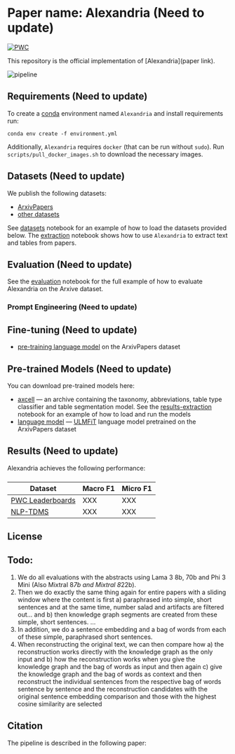 # Paper name: Alexandria (Need to update)

[![PWC](https://img.shields.io/endpoint.svg?url=https://paperswithcode.com/badge/axcell-automatic-extraction-of-results-from/scientific-results-extraction-on-pwc)]()

This repository is the official implementation of [Alexandria](paper link).

![pipeline]()

## Requirements (Need to update)

To create a [conda](https://www.anaconda.com/distribution/) environment named `Alexandria` and install requirements run:

```setup
conda env create -f environment.yml
```

Additionally, `Alexandria` requires `docker` (that can be run without `sudo`). Run `scripts/pull_docker_images.sh` to download the necessary images.

## Datasets (Need to update)
We publish the following datasets:
* [ArxivPapers](https://github.com/paperswithcode/axcell/releases/download/v1.0/arxiv-papers.csv.xz)
* [other datasets](......)


See [datasets](notebooks/datasets.ipynb) notebook for an example of how to load the datasets provided below. The [extraction](notebooks/extraction.ipynb) notebook shows how to use `Alexandria` to extract text and tables from papers.

## Evaluation (Need to update)

See the [evaluation](notebooks/evaluation.ipynb) notebook for the full example of how to evaluate Alexandria on the Arxive dataset. 

### Prompt Engineering (Need to update)

## Fine-tuning (Need to update)

* [pre-training language model](notebooks/finetuning/lm.ipynb) on the ArxivPapers dataset 

## Pre-trained Models (Need to update)

You can download pre-trained models here:

- [axcell](https://github.com/paperswithcode/axcell/releases/download/v1.0/models.tar.xz) &mdash; an archive containing the taxonomy, abbreviations, table type classifier and table segmentation model. See the [results-extraction](notebooks/results-extraction.ipynb) notebook for an example of how to load and run the models 
- [language model](https://github.com/paperswithcode/axcell/releases/download/v1.0/lm.pth.xz) &mdash; [ULMFiT](https://arxiv.org/abs/1801.06146) language model pretrained on the ArxivPapers dataset

## Results (Need to update)

Alexandria achieves the following performance:

### 


| Dataset | Macro F1 | Micro F1 |
| ---------- |---------------- | -------------- |
| [PWC Leaderboards](https://paperswithcode.com/sota/scientific-results-extraction-on-pwc)     |     XXX         |      XXX      |
| [NLP-TDMS](https://paperswithcode.com/sota/scientific-results-extraction-on-nlp-tdms-exp)    |    XXX         |      XXX       |



## License

## Todo:

1. We do all evaluations with the abstracts using Lama 3 8b, 70b and Phi 3 Mini (Also Mixtral 8*7b and Mixtral 8*22b).
2. Then we do exactly the same thing again for entire papers with a sliding window where the content is first
   a) paraphrased into simple, short sentences and at the same time, number salad and artifacts are filtered out... and
   b) then knowledge graph segments are created from these simple, short sentences. ...
4. In addition, we do a sentence embedding and a bag of words from each of these simple, paraphrased short sentences.
5. When reconstructing the original text, we can then compare how
   a) the reconstruction works directly with the knowledge graph as the only input and
   b) how the reconstruction works when you give the knowledge graph and the bag of words as input and then again c) give the knowledge graph and the bag of words as context and then reconstruct the individual sentences from the respective bag of words sentence by sentence and the reconstruction candidates with the original sentence embedding comparison and those with the highest cosine similarity are selected


## Citation
The pipeline is described in the following paper:
```bibtex

```
